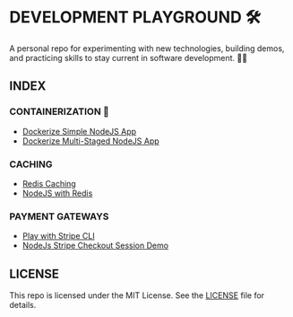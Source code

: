 # DEVELOPMENT PLAYGROUND 🛠️

A personal repo for experimenting with new technologies, building demos, and practicing skills to stay current in software development. 🚀✨

## INDEX

### CONTAINERIZATION 🐳

- [Dockerize Simple NodeJS App](./containerization/dockerize-nodejs-app/)
- [Dockerize Multi-Staged NodeJS App](./containerization/dockerize-multi-staged-nodejs-app/)

### CACHING

- [Redis Caching](./caching/redis/)
- [NodeJS with Redis](./caching/nodejs-redis/)

### PAYMENT GATEWAYS

- [Play with Stripe CLI](./payment-gateways/play-with-stripe-cli/)
- [NodeJs Stripe Checkout Session Demo](./payment-gateways/nodes-stripe-checkout-session-demo/)

## LICENSE

This repo is licensed under the MIT License. See the [LICENSE](./LICENSE) file for details.

